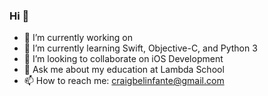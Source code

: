 ### Hi 👋

- 🔭 I’m currently working on
- 🌱 I’m currently learning Swift, Objective-C, and Python 3
- 👯 I’m looking to collaborate on iOS Development
- 💬 Ask me about my education at Lambda School
- 📫 How to reach me: craigbelinfante@gmail.com
